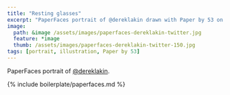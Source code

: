 ```yaml
---
title: "Resting glasses"
excerpt: "PaperFaces portrait of @dereklakin drawn with Paper by 53 on an iPad."
image: 
  path: &image /assets/images/paperfaces-dereklakin-twitter.jpg 
  feature: *image
  thumb: /assets/images/paperfaces-dereklakin-twitter-150.jpg
tags: [portrait, illustration, Paper by 53]
---
```


PaperFaces portrait of [@dereklakin](http://twitter.com/dereklakin).

{% include boilerplate/paperfaces.md %}
